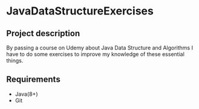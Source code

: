 # JavaDataStructureExercises

## Project description
By passing a course on Udemy about Java Data Structure and Algorithms I have to do some exercises to improve my knowledge of these essential things.

## Requirements
* Java(8+)
* Git
